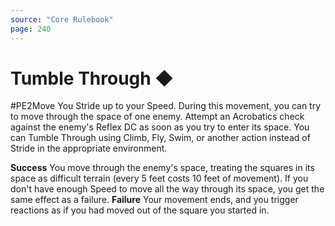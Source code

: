 ```yaml
---
source: "Core Rulebook"
page: 240
---
```


# Tumble Through ◆
#PE2Move 
You Stride up to your Speed. During this movement, you can try to move through the space of one enemy. Attempt an Acrobatics check against the enemy's Reflex DC as soon as you try to enter its space. You can Tumble Through using Climb, Fly, Swim, or another action instead of Stride in the appropriate environment.

**Success** You move through the enemy's space, treating the squares in its space as difficult terrain (every 5 feet costs 10 feet of movement). If you don't have enough Speed to move all the way through its space, you get the same effect as a failure.
**Failure** Your movement ends, and you trigger reactions as if you had moved out of the square you started in.
